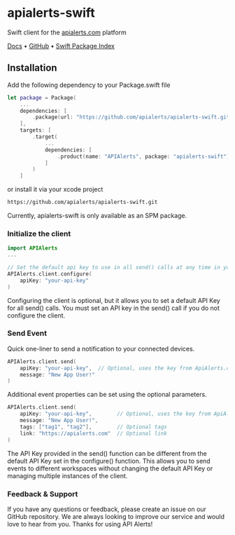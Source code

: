 # apialerts-swift

Swift client for the [apialerts.com](https://apialerts.com/) platform

[Docs](https://apialerts.com/docs/swift) • [GitHub](https://github.com/apialerts/apialerts-swift) • [Swift Package Index](https://swiftpackageindex.com/apialerts/apialerts-swift)

## Installation

Add the following dependency to your Package.swift file

```swift
let package = Package(
    ...
    dependencies: [
        .package(url: "https://github.com/apialerts/apialerts-swift.git", exact: "<latest-version>")
    ],
    targets: [
        .target(
            ...
            dependencies: [
                .product(name: "APIAlerts", package: "apialerts-swift"),
            ]
        )
    ]
```

or install it via your xcode project
```bash
https://github.com/apialerts/apialerts-swift.git
```

Currently, apialerts-swift is only available as an SPM package.


### Initialize the client

```swift
import APIAlerts
...

// Set the default api key to use in all send() calls at any time in your app
APIAlerts.client.configure(
    apiKey: "your-api-key"
)
```

Configuring the client is optional, but it allows you to set a default API Key for all send() calls. You must set an API key in the send() call if you do not configure the client.

### Send Event

Quick one-liner to send a notification to your connected devices.

```swift
APIAlerts.client.send(
    apiKey: "your-api-key",  // Optional, uses the key from ApiAlerts.client.configure() if not provided
    message: "New App User!"
)
```

Additional event properties can be set using the optional parameters.

```swift
APIAlerts.client.send(
    apiKey: "your-api-key",        // Optional, uses the key from ApiAlerts.client.configure() if not provided
    message: "New App User!",
    tags: ["tag1", "tag2"],        // Optional tags
    link: "https://apialerts.com"  // Optional link
)
```

The API Key provided in the send() function can be different from the default API Key set in the configure() function. This allows you to send events to different workspaces without changing the default API Key or managing multiple instances of the client.

### Feedback & Support

If you have any questions or feedback, please create an issue on our GitHub repository. We are always looking to improve our service and would love to hear from you. Thanks for using API Alerts!
